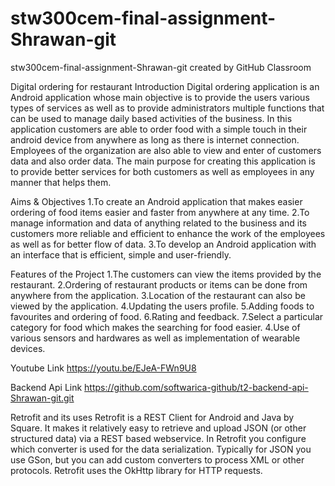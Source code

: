 # stw300cem-final-assignment-Shrawan-git
stw300cem-final-assignment-Shrawan-git created by GitHub Classroom

Digital ordering for restaurant
Introduction
Digital ordering application is an Android application whose main objective is to provide the users various types of services as well as to provide administrators multiple functions that can be used to manage daily based activities of the business. In this application customers are able to order food with a simple touch in their android device from anywhere as long as there is internet connection. Employees of the organization are also able to view and enter of customers data and also order data. The main purpose for creating this application is to provide better services for both customers as well as employees in any manner that helps them.

Aims & Objectives
1.To create an Android application that makes easier ordering of food items easier and faster from anywhere at any time.
2.To manage information and data of anything related to the business and its customers more reliable and efficient to enhance the work of the employees as well as for better flow of data. 
3.To develop an Android application with an interface that is efficient, simple and user-friendly.

Features of the Project
1.The customers can view the items provided by the restaurant. 
2.Ordering of restaurant products or items can be done from anywhere from the application. 
3.Location of the restaurant can also be viewed by the application. 
4.Updating the users profile.
5.Adding foods to favourites and ordering of food.
6.Rating and feedback.
7.Select a particular category for food which makes the searching for food easier.
4.Use of various sensors and hardwares as well as implementation of wearable devices.

Youtube Link
https://youtu.be/EJeA-FWn9U8

Backend Api Link
https://github.com/softwarica-github/t2-backend-api-Shrawan-git.git

Retrofit and its uses
Retrofit is a REST Client for Android and Java by Square. It makes it relatively easy to retrieve and upload JSON (or other structured data) via a REST based webservice. In Retrofit you configure which converter is used for the data serialization. Typically for JSON you use GSon, but you can add custom converters to process XML or other protocols. Retrofit uses the OkHttp library for HTTP requests.

